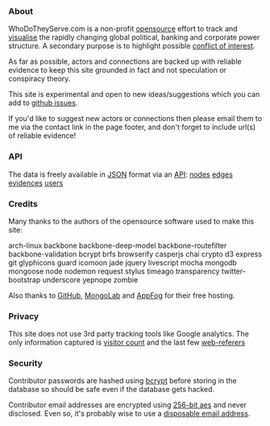 ### About

WhoDoTheyServe.com is a non-profit [opensource] effort to track and
[visualise] the rapidly changing global political, banking and corporate power
structure. A secondary purpose is to highlight possible [conflict of interest][coi].

As far as possible, actors and connections are backed up with reliable evidence
to keep this site grounded in fact and not speculation or conspiracy theory.

This site is experimental and open to new ideas/suggestions which
you can add to [github issues][issues].

If you'd like to suggest new actors or connections then please email
them to me via the contact link in the page footer,
and don't forget to include url(s) of reliable evidence!

### API

The data is freely available in [JSON] format via an [API]:
[nodes](http://wdts.eu01.aws.af.cm/api/nodes)
[edges](http://wdts.eu01.aws.af.cm/api/edges)
[evidences](http://wdts.eu01.aws.af.cm/api/evidences)
[users](http://wdts.eu01.aws.af.cm/api/users)

### Credits

Many thanks to the authors of the opensource software used to make this site:

arch-linux
backbone
backbone-deep-model
backbone-routefilter
backbone-validation
bcrypt
brfs
browserify
casperjs
chai
crypto
d3
express
git
glyphicons
guard
icomoon
jade
jquery
livescript
mocha
mongodb
mongoose
node
nodemon
request
stylus
timeago
transparency
twitter-bootstrap
underscore
yepnope
zombie

Also thanks to [GitHub], [MongoLab] and [AppFog] for their free hosting.

### Privacy

This site does not use 3rd party tracking tools like Google analytics.
The only information captured is
[visitor count](http://wdts.eu01.aws.af.cm/api/hive/n-hits-2013)
and the last few
[web-referers](http://wdts.eu01.aws.af.cm/api/hive/referers)

### Security

Contributor passwords are hashed using [bcrypt] before storing in the
database so should be safe even if the database gets hacked.

Contributor email addresses are encrypted using [256-bit aes][aes]
and never disclosed. Even so, it's probably wise to
use a [disposable email address][disp-email].


[appfog]:     http://appfog.com
[aes]:        http://en.wikipedia.org/wiki/Advanced_Encryption_Standard
[api]:        http://en.wikipedia.org/wiki/Application_programming_interface
[bcrypt]:     https://github.com/ncb000gt/node.bcrypt.js
[beta]:       https://en.wikipedia.org/wiki/Software_release_life_cycle
[coi]:        http://en.wikipedia.org/wiki/Conflict_of_interest
[disp-email]: http://en.wikipedia.org/wiki/Disposable_e-mail_address
[github]:     https://github.com
[issues]:     https://github.com/dizzib/WhoDoTheyServe.com/issues
[json]:       http://en.wikipedia.org/wiki/Json
[mongolab]:   http://mongolab.com
[opensource]: https://github.com/dizzib/WhoDoTheyServe.com
[visualise]:  #/graph
